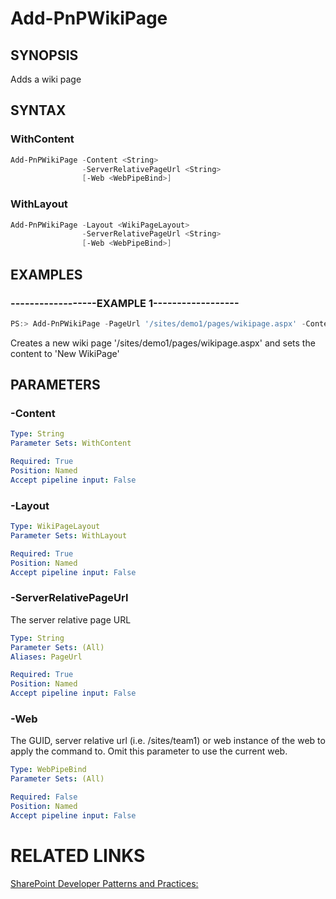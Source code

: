 # Add-PnPWikiPage

## SYNOPSIS
Adds a wiki page

## SYNTAX 

### WithContent
```powershell
Add-PnPWikiPage -Content <String>
                -ServerRelativePageUrl <String>
                [-Web <WebPipeBind>]
```

### WithLayout
```powershell
Add-PnPWikiPage -Layout <WikiPageLayout>
                -ServerRelativePageUrl <String>
                [-Web <WebPipeBind>]
```

## EXAMPLES

### ------------------EXAMPLE 1------------------
```powershell
PS:> Add-PnPWikiPage -PageUrl '/sites/demo1/pages/wikipage.aspx' -Content 'New WikiPage'
```

Creates a new wiki page '/sites/demo1/pages/wikipage.aspx' and sets the content to 'New WikiPage'

## PARAMETERS

### -Content


```yaml
Type: String
Parameter Sets: WithContent

Required: True
Position: Named
Accept pipeline input: False
```

### -Layout


```yaml
Type: WikiPageLayout
Parameter Sets: WithLayout

Required: True
Position: Named
Accept pipeline input: False
```

### -ServerRelativePageUrl
The server relative page URL

```yaml
Type: String
Parameter Sets: (All)
Aliases: PageUrl

Required: True
Position: Named
Accept pipeline input: False
```

### -Web
The GUID, server relative url (i.e. /sites/team1) or web instance of the web to apply the command to. Omit this parameter to use the current web.

```yaml
Type: WebPipeBind
Parameter Sets: (All)

Required: False
Position: Named
Accept pipeline input: False
```

# RELATED LINKS

[SharePoint Developer Patterns and Practices:](http://aka.ms/sppnp)